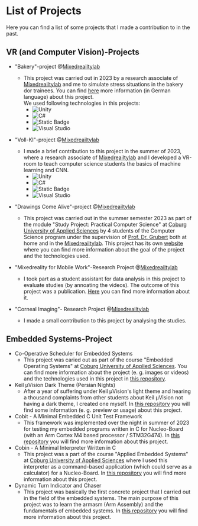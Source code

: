 # List of Projects

Here you can find a list of some projects that I made a contribution to in the past.

## VR (and Computer Vision)-Projects

- "Bakery"-project @[Mixedreailtylab](https://www.mixedrealitylab.de/)
    - This project was carried out in 2023 by a research associate of [Mixedreailtylab](https://www.mixedrealitylab.de/) and me
        to simulate stress situations in the bakery dor trainees.
        You can find [here](http://web.archive.org/web/20231209172926/https://www.hwk-oberfranken.de/artikel/vr-backshop-bereichert-kuenftig-ausbildung-fuer-den-baeckereifachverkauf-72,0,3161.html) more information (in German language) about this project.  
        We used following technologies in this projects:
        - ![Unity](https://img.shields.io/badge/unity-%23000000.svg?style=for-the-badge&logo=unity&logoColor=white)
        - ![C#](https://img.shields.io/badge/c%23-%23239120.svg?style=for-the-badge&logo=csharp&logoColor=white)
        - ![Static Badge](https://img.shields.io/badge/OpenXR--Plugin_for_Unity-red?style=for-the-badge)
        - ![Visual Studio](https://img.shields.io/badge/Visual%20Studio-5C2D91.svg?style=for-the-badge&logo=visual-studio&logoColor=white)

- "Voll-KI"-project @[Mixedreailtylab](https://www.mixedrealitylab.de/)
    - I made a brief contribution to this project in the summer of 2023, 
        where a research associate of [Mixedreailtylab](https://www.mixedrealitylab.de/) and I 
        developed a VR-room to teach computer science students the basics of machine learning and CNN.
        - ![Unity](https://img.shields.io/badge/unity-%23000000.svg?style=for-the-badge&logo=unity&logoColor=white)
        - ![C#](https://img.shields.io/badge/c%23-%23239120.svg?style=for-the-badge&logo=csharp&logoColor=white)
        - ![Static Badge](https://img.shields.io/badge/OpenXR--Plugin_for_Unity-red?style=for-the-badge)
        - ![Visual Studio](https://img.shields.io/badge/Visual%20Studio-5C2D91.svg?style=for-the-badge&logo=visual-studio&logoColor=white)

- "Drawings Come Alive"-project @[Mixedreailtylab](https://www.mixedrealitylab.de/)
    - This project was carried out in the summer semester 2023 as part of the module "Study Project: Practical Computer Science" at [Coburg University of
        Applied Sciences](https://www.hs-coburg.de/) by 4 students of the Computer Science program under the supervision of [Prof. Dr. Grubert](https://www.hs-coburg.de/ueber-uns/fakultaeten/elektrotechnik-und-informatik/personen/prof-dr-jens-grubert.html) both at home and in the [Mixedreailtylab](https://www.mixedrealitylab.de/). This project has its own [website](https://masihtabaei.gitbook.io/drawings-come-alive/) where you can find more information
        about the goal of the project and the technologies used.

- "Mixedreality for Mobile Work"-Research Project @[Mixedreailtylab](https://www.mixedrealitylab.de/)
    - I took part as a student assistant for data analysis in this project to evaluate studies (by annoating the videos).
        The outcome of this project was a publication. [Here](https://arxiv.org/abs/2401.14920v2) you can find more information about it.
- "Corneal Imaging"- Research Project @[Mixedreailtylab](https://www.mixedrealitylab.de/)
    - I made a small contribution to this project by analysing the studies.

## Embedded Systems-Project

- Co-Operative Scheduler for Embedded Systems
    - This project was caried out as part of the course "Embedded Operating Systems" at [Coburg University of Applied Sciences](https://www.hs-coburg.de/).
        You can find more information about the project (e. g. images or videos) and the technologies used in this project
        in [this repository](https://github.com/Masihtabaei/embedded-os-with-cooperative-multitasking).
- Keil µVision Dark Theme (Persian Nights)
    - After a year of suffering under Keil µVision's light theme and hearing a thousand complaints from other students about Keil µVision not having a dark theme, I created one myself. In [this repository](https://github.com/Masihtabaei/keil-dark-theme-persian-nights) you will find some information
    (e. g. preview or usage) about this project.
- Cobit - A Minimal Embedded C Unit Test Framework
    - This framework was implemented over the night in summer of 2023 for testing my embedded programs written in C for Nucleo-Board (with an Arm Cortex M4 based processor / STM32G474). In [this repository](https://github.com/Masihtabaei/cobit-minimal-embedded-c-unit-test-framework) you will find more information about this project.
- Cobin - A Minimal Interpreter Written in C
    - This project was a part of the course "Applied Embedded Systems" at [Coburg University of Applied Sciences](https://www.hs-coburg.de/) where
        I used this interpreter as a command-based application (which could serve as a calculator) for a Nucleo-Board.
        In [this repository](https://github.com/Masihtabaei/cobin-minimal-interpreter-in-c) you will find more information about
        this project.
- Dynamic Turn Indicator and Chaser
    - This project was basically the first concrete project that I carried out in the field of the embedded systems.
      The main purpose of this project was to learn the armasm (Arm Assembly) and the fundamentals of embedded systems.
      In [this repository](https://github.com/Masihtabaei/dynamic-turn-indicator-and-chaser) you will find more information about this project.
